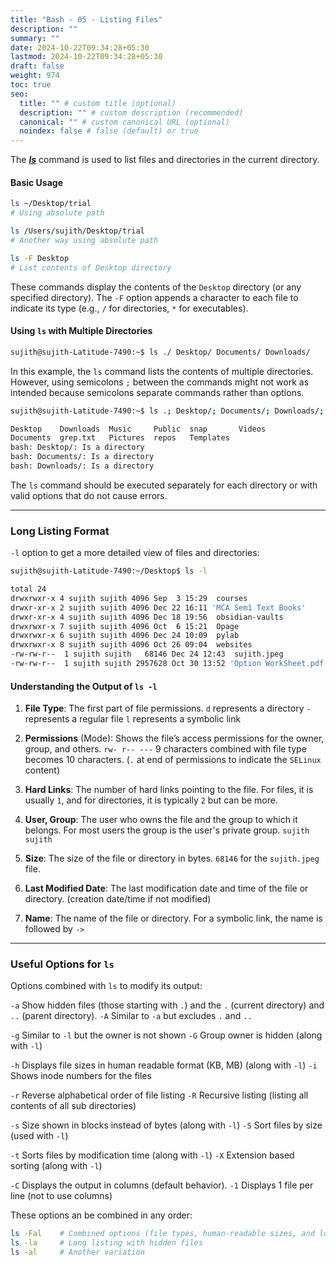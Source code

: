 ```yaml
---
title: "Bash - 05 - Listing Files"
description: ""
summary: ""
date: 2024-10-22T09:34:28+05:30
lastmod: 2024-10-22T09:34:28+05:30
draft: false
weight: 974
toc: true
seo:
  title: "" # custom title (optional)
  description: "" # custom description (recommended)
  canonical: "" # custom canonical URL (optional)
  noindex: false # false (default) or true
---
```





The **[*ls*](/personal-site/docs/bash-linux/command-docs/ls-list)** command is used to list files and directories in the current directory.

#### **Basic Usage**
```bash
ls ~/Desktop/trial
# Using absolute path

ls /Users/sujith/Desktop/trial
# Another way using absolute path

ls -F Desktop
# List contents of Desktop directory
```

These commands display the contents of the `Desktop` directory (or any specified directory). 
The `-F` option appends a character to each file to indicate its type (e.g., `/` for directories, `*` for executables).


#### **Using `ls` with Multiple Directories**

```bash
sujith@sujith-Latitude-7490:~$ ls ./ Desktop/ Documents/ Downloads/
```

In this example, the `ls` command lists the contents of multiple directories. However, using semicolons `;` between the commands might not work as intended because semicolons separate commands rather than options.

```bash
sujith@sujith-Latitude-7490:~$ ls .; Desktop/; Documents/; Downloads/;

Desktop    Downloads  Music     Public  snap       Videos
Documents  grep.txt   Pictures  repos   Templates
bash: Desktop/: Is a directory
bash: Documents/: Is a directory
bash: Downloads/: Is a directory
```

The `ls` command should be executed separately for each directory or with valid options that do not cause errors.

---

### **Long Listing Format**

`-l` option to get a more detailed view of files and directories:

```bash
sujith@sujith-Latitude-7490:~/Desktop$ ls -l
```

```bash
total 24
drwxrwxr-x 4 sujith sujith 4096 Sep  3 15:29  courses
drwxr-xr-x 2 sujith sujith 4096 Dec 22 16:11 'MCA Sem1 Text Books'
drwxr-xr-x 4 sujith sujith 4096 Dec 18 19:56  obsidian-vaults
drwxrwxr-x 7 sujith sujith 4096 Oct  6 15:21  Opage
drwxrwxr-x 6 sujith sujith 4096 Dec 24 10:09  pylab
drwxrwxr-x 8 sujith sujith 4096 Oct 26 09:04  websites
-rw-rw-r--  1 sujith sujith   68146 Dec 24 12:43  sujith.jpeg
-rw-rw-r--  1 sujith sujith 2957628 Oct 30 13:52 'Option WorkSheet.pdf'
```

#### **Understanding the Output of `ls -l`**

1. **File Type**:  The first part of file permissions. 
    `d` represents a directory
    `-` represents a regular file
    `l` represents a symbolic link

2. **Permissions** (Mode): Shows the file’s access permissions for the owner, group, and others. `rw- r-- ---` 9 characters combined with file type becomes 10 characters.  (`.` at end of permissions to indicate the `SELinux` content)

3. **Hard Links**: The number of hard links pointing to the file. For files, it is usually `1`, and for directories, it is typically `2` but can be more.

4. **User, Group**: The user who owns the file and the group to which it belongs. For most users the group is the user's private group.  `sujith sujith`
 
5. **Size**: The size of the file or directory in bytes. `68146` for the `sujith.jpeg` file.

6. **Last Modified Date**: The last modification date and time of the file or directory. (creation date/time if not modified)

7. **Name**: The name of the file or directory. For a symbolic link, the name is followed by `->` 


---

### **Useful Options for `ls`**

Options combined with `ls` to modify its output:

`-a` Show hidden files (those starting with `.`) and the `.` (current directory) and `..` (parent directory).
`-A` Similar to `-a` but excludes `.` and `..`

`-g` Similar to `-l` but the owner is not shown
`-G` Group owner is hidden (along with `-l`)

`-h` Displays file sizes in human readable format (KB, MB) (along with `-l`)
`-i` Shows inode numbers for the files

`-r` Reverse alphabetical order of file listing
`-R` Recursive listing (listing all contents of all sub directories)

`-s` Size shown in blocks instead of bytes (along with `-l`)
`-S` Sort files by size (used with `-l`)

`-t` Sorts files by modification time (along with `-l`)
`-X` Extension based sorting (along with `-l`)

`-C` Displays the output in columns (default behavior).
`-1` Displays 1 file per line (not to use columns)


These options an be combined in any order:

```bash
ls -Fal    # Combined options (file types, human-readable sizes, and long listing)
ls -la     # Long listing with hidden files
ls -al     # Another variation
```
